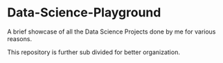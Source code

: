 # Data-Science-Playground
A brief showcase of all the Data Science Projects done by me for various reasons.

This repository is further sub divided for better organization.
